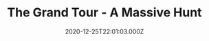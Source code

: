 ---
title: "The Grand Tour - A Massive Hunt"
year: 2016
date: 2020-12-25T22:01:03.000Z
permalink: /almanac/tv/2020-12-25-the-grand-tour/index.html
rating: 3
---